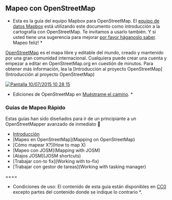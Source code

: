 ## Mapeo con OpenStreetMap

* Esta es la guía del equipo Mapbox para OpenStreetMap. El [equipo de datos Mapbox](http://wiki.openstreetmap.org/wiki/Mapbox#Mapbox_Data_Team) está utilizando este documento como  introducción a la cartografía con OpenStreetMap. Te invitamos a usarlo también. Y si usted tiene una sugerencia para  mejorar [por favor háganoslo saber](https://github.com/mapbox/mapping/issues). Mapeo feliz! *

[OpenStreetMap](http://www.openstreetmap.org) es el mapa libre y editable del mundo, creado y mantenido por una gran comunidad internacional. Cualquiera puede crear una cuenta y empezar a editar en OpenStreetMap.org en cuestión de minutos. Para obtener más información, lea la [Introducción al proyecto OpenStreetMap](Introducción al proyecto OpenStreetMap)

[![Pantalla 10/07/2015 10 28 15](https://camo.githubusercontent.com/f37df4557abce99c195329587f330b1f3d5f2663/68747470733a2f2f73332e616d617a6f6e6177732e636f6d2f662e636c2e6c792f6974656d732f325a3038316a304533523435324f3033306f33552f736d74772e676966)](http://osmlab.github.io/show-me-the-way/)

* Ediciones de OpenStreetMap en [Muéstrame el camino](http://osmlab.github.io/show-me-the-way/). *

### Guías de Mapeo Rápido
Estas guías han sido diseñados para ir de un principiante a un OpenStreetMapper avanzado de inmediato :rocket:
- [Introducción](https://github.com/mapbox/mapping/wiki/Introducci%C3%B3n)
- [Mapeo en OpenStreetMap](Mapping on OpenStreetMap)
- [Cómo mapear X?](How to map X)
- [Mapeo con JOSM](Mapping with JOSM)
- [Atajos JOSM](JOSM shortcuts)
- [Trabajar con-to fix](Working with to-fix)
- [Trabajar con gestor de tareas](Working with tasking manager)

====

* Condiciones de uso: El contenido de esta guía están disponibles en [CC0](https://creativecommons.org/publicdomain/zero/1.0/) excepto partes del contenido donde se indique lo contrario *.